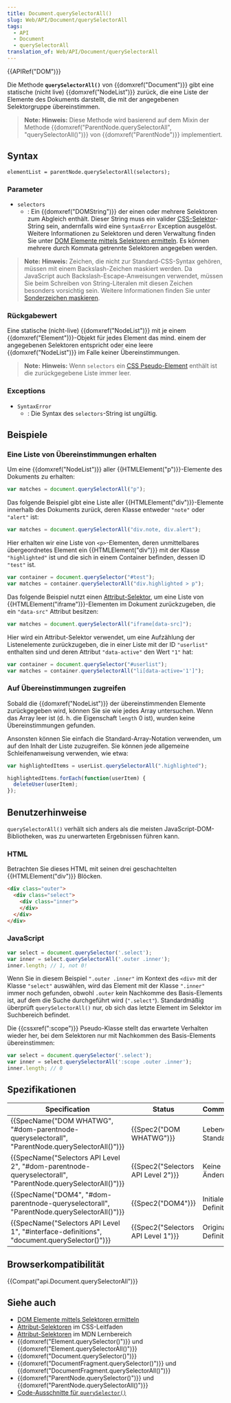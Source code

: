 ```yaml
---
title: Document.querySelectorAll()
slug: Web/API/Document/querySelectorAll
tags:
  - API
  - Document
  - querySelectorAll
translation_of: Web/API/Document/querySelectorAll
---
```

{{APIRef("DOM")}}

Die Methode **`querySelectorAll()`** von {{domxref("Document")}} gibt eine statische (nicht live) {{domxref("NodeList")}} zurück, die eine Liste der Elemente des Dokuments darstellt, die mit der angegebenen Selektorgruppe übereinstimmen.

> **Note:** **Hinweis:** Diese Methode wird basierend auf dem Mixin der Methode {{domxref("ParentNode.querySelectorAll", "querySelectorAll()")}} von {{domxref("ParentNode")}} implementiert.

## Syntax

    elementList = parentNode.querySelectorAll(selectors);

### Parameter

- `selectors`
  - : Ein {{domxref("DOMString")}} der einen oder mehrere Selektoren zum Abgleich enthält. Dieser String muss ein valider [CSS-Selektor](/de/docs/Web/CSS/CSS_Selectors)-String sein, andernfalls wird eine `SyntaxError` Exception ausgelöst. Weitere Informationen zu Selektoren und deren Verwaltung finden Sie unter [DOM Elemente mittels Selektoren ermitteln](/de/docs/Gecko-DOM-Referenz/DOM_Elemente_mittels_Selektoren_ermitteln). Es können mehrere durch Kommata getrennte Selektoren angegeben werden.

> **Note:** **Hinweis:** Zeichen, die nicht zur Standard-CSS-Syntax gehören, müssen mit einem Backslash-Zeichen maskiert werden. Da JavaScript auch Backslash-Escape-Anweisungen verwendet, müssen Sie beim Schreiben von String-Literalen mit diesen Zeichen besonders vorsichtig sein. Weitere Informationen finden Sie unter [Sonderzeichen maskieren](#sonderzeichen_maskieren).

### Rückgabewert

Eine statische (nicht-live) {{domxref("NodeList")}} mit je einem {{domxref("Element")}}-Objekt für jedes Element das mind. einem der angegebenen Selektoren entspricht oder eine leere {{domxref("NodeList")}} im Falle keiner Übereinstimmungen.

> **Note:** **Hinweis:** Wenn `selectors` ein [CSS Pseudo-Element](/de/docs/Web/CSS/Pseudo-elements) enthält ist die zurückgegebene Liste immer leer.

### Exceptions

- `SyntaxError`
  - : Die Syntax des `selectors`-String ist ungültig.

## Beispiele

### Eine Liste von Übereinstimmungen erhalten

Um eine {{domxref("NodeList")}} aller {{HTMLElement("p")}}-Elemente des Dokuments zu erhalten:

```js
var matches = document.querySelectorAll("p");
```

Das folgende Beispiel gibt eine Liste aller {{HTMLElement("div")}}-Elemente innerhalb des Dokuments zurück, deren Klasse entweder `"note"` oder `"alert"` ist:

```js
var matches = document.querySelectorAll("div.note, div.alert");
```

Hier erhalten wir eine Liste von `<p>`-Elementen, deren unmittelbares übergeordnetes Element ein {{HTMLElement("div")}} mit der Klasse `"highlighted"` ist und die sich in einem Container befinden, dessen ID `"test"` ist.

```js
var container = document.querySelector("#test");
var matches = container.querySelectorAll("div.highlighted > p");
```

Das folgende Beispiel nutzt einen [Attribut-Selektor](/de/docs/Web/CSS/Attribute_selectors), um eine Liste von {{HTMLElement("iframe")}}-Elementen im Dokument zurückzugeben, die ein `"data-src"` Attribut besitzen:

```js
var matches = document.querySelectorAll("iframe[data-src]");
```

Hier wird ein Attribut-Selektor verwendet, um eine Aufzählung der Listenelemente zurückzugeben, die in einer Liste mit der ID `"userlist"` enthalten sind und deren Attribut `"data-active"` den Wert `"1"` hat:

```js
var container = document.querySelector("#userlist");
var matches = container.querySelectorAll("li[data-active='1']");
```

### Auf Übereinstimmungen zugreifen

Sobald die {{domxref("NodeList")}} der übereinstimmenden Elemente zurückgegeben wird, können Sie sie wie jedes Array untersuchen. Wenn das Array leer ist (d. h. die Eigenschaft `length` 0 ist), wurden keine Übereinstimmungen gefunden.

Ansonsten können Sie einfach die Standard-Array-Notation verwenden, um auf den Inhalt der Liste zuzugreifen. Sie können jede allgemeine Schleifenanweisung verwenden, wie etwa:

```js
var highlightedItems = userList.querySelectorAll(".highlighted");

highlightedItems.forEach(function(userItem) {
  deleteUser(userItem);
});
```

## Benutzerhinweise

`querySelectorAll()` verhält sich anders als die meisten JavaScript-DOM-Bibliotheken, was zu unerwarteten Ergebnissen führen kann.

### HTML

Betrachten Sie dieses HTML mit seinen drei geschachtelten {{HTMLElement("div")}} Blöcken.

```html
<div class="outer">
  <div class="select">
    <div class="inner">
    </div>
  </div>
</div>
```

### JavaScript

```js
var select = document.querySelector('.select');
var inner = select.querySelectorAll('.outer .inner');
inner.length; // 1, not 0!
```

Wenn Sie in diesem Beispiel `".outer .inner"` im Kontext des `<div>` mit der Klasse `"select"` auswählen, wird das Element mit der Klasse `".inner"` immer noch gefunden, obwohl `.outer` kein Nachkomme des Basis-Elements ist, auf dem die Suche durchgeführt wird (`".select"`). Standardmäßig überprüft `querySelectorAll()` nur, ob sich das letzte Element im Selektor im Suchbereich befindet.

Die {{cssxref(":scope")}} Pseudo-Klasse stellt das erwartete Verhalten wieder her, bei dem Selektoren nur mit Nachkommen des Basis-Elements übereinstimmen:

```js
var select = document.querySelector('.select');
var inner = select.querySelectorAll(':scope .outer .inner');
inner.length; // 0
```

## Spezifikationen

| Specification                                                                                                                                | Status                                       | Comment              |
| -------------------------------------------------------------------------------------------------------------------------------------------- | -------------------------------------------- | -------------------- |
| {{SpecName("DOM WHATWG", "#dom-parentnode-queryselectorall", "ParentNode.querySelectorAll()")}}             | {{Spec2("DOM WHATWG")}}             | Lebender Standard    |
| {{SpecName("Selectors API Level 2", "#dom-parentnode-queryselectorall", "ParentNode.querySelectorAll()")}} | {{Spec2("Selectors API Level 2")}} | Keine Änderung       |
| {{SpecName("DOM4", "#dom-parentnode-queryselectorall", "ParentNode.querySelectorAll()")}}                     | {{Spec2("DOM4")}}                     | Initiale Definition  |
| {{SpecName("Selectors API Level 1", "#interface-definitions", "document.querySelector()")}}                     | {{Spec2("Selectors API Level 1")}} | Originale Definition |

## Browserkompatibilität

{{Compat("api.Document.querySelectorAll")}}

## Siehe auch

- [DOM Elemente mittels Selektoren ermitteln](/de/docs/Gecko-DOM-Referenz/DOM_Elemente_mittels_Selektoren_ermitteln)
- [Attribut-Selektoren](/de/docs/Web/CSS/Attribute_selectors) im CSS-Leitfaden
- [Attribut-Selektoren](/de/docs/Learn/CSS/Introduction_to_CSS/Attribute_selectors) im MDN Lernbereich
- {{domxref("Element.querySelector()")}} und {{domxref("Element.querySelectorAll()")}}
- {{domxref("Document.querySelector()")}}
- {{domxref("DocumentFragment.querySelector()")}} und {{domxref("DocumentFragment.querySelectorAll()")}}
- {{domxref("ParentNode.querySelector()")}} und {{domxref("ParentNode.querySelectorAll()")}}
- [Code-Ausschnitte für `querySelector()`](/de/docs/Code_snippets/QuerySelector)

